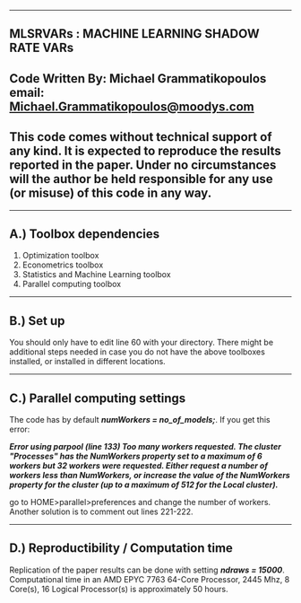 ------------------------------------------------------------------------
MLSRVARs : MACHINE LEARNING SHADOW RATE VARs   
------------------------------------------------------------------------
Code Written By: Michael Grammatikopoulos    
            email: Michael.Grammatikopoulos@moodys.com
------------------------------------------------------------------------
This code comes without technical support of any kind.  It is expected 
to reproduce the results reported in the paper. Under no circumstances 
will the author be held responsible for any use (or misuse) of this code 
in any way.
------------------------------------------------------------------------

------------------------------------------------------------------------
A.) **Toolbox dependencies** 
------------------------------------------------------------------------

  1. Optimization toolbox
  2. Econometrics toolbox
  3. Statistics and Machine Learning toolbox
  4. Parallel computing toolbox

------------------------------------------------------------------------
B.) **Set up** 
------------------------------------------------------------------------
You should only have to edit line 60 with your directory.
There might be additional steps needed in case you do not have the above 
toolboxes installed, or installed in different locations.

------------------------------------------------------------------------
C.) **Parallel computing settings**
------------------------------------------------------------------------

The code has by default **_numWorkers = no_of_models;_**.
If you get this error: 

**_Error using parpool (line 133)
Too many workers requested. The cluster "Processes"
has the NumWorkers property set to a maximum of 6
workers but 32 workers were requested. Either
request a number of workers less than NumWorkers, or
increase the value of the NumWorkers property for
the cluster (up to a maximum of 512 for the Local
cluster)._**

go to HOME>parallel>preferences and change the number of workers. 
Another solution is to comment out lines 221-222.

------------------------------------------------------------------------
D.) **Reproductibility / Computation time**
------------------------------------------------------------------------

Replication of the paper results can be done with setting **_ndraws = 15000_**.
Computational time in an AMD EPYC 7763 64-Core Processor, 2445 Mhz, 8 Core(s), 16 Logical Processor(s)
is approximately 50 hours. 

